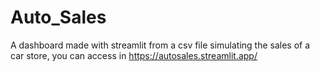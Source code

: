 # Auto_Sales
A dashboard made with streamlit from a csv file simulating the sales of a car store, you can access in https://autosales.streamlit.app/
